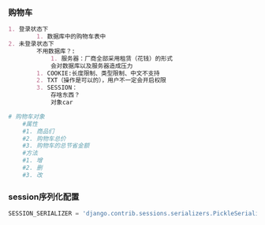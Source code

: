 ### 购物车

~~~markdown
1. 登录状态下
		1. 数据库中的购物车表中
2. 未登录状态下
		不用数据库？:
			1. 服务器：厂商全部采用租赁（花钱）的形式
			会对数据库以及服务器造成压力
		1. COOKIE:长度限制、类型限制、中文不支持
		2. TXT（操作是可以的），用户不一定会开启权限
		3. SESSION：
			存啥东西？
			对象car
~~~

~~~python
# 购物车对象
	#属性
    #1. 商品们
    #2. 购物车总价
    #3. 购物车的总节省金额
	#方法
    #1. 增
    #2. 删
    #3. 改
~~~

### session序列化配置

~~~python
SESSION_SERIALIZER = 'django.contrib.sessions.serializers.PickleSerializer'
~~~




